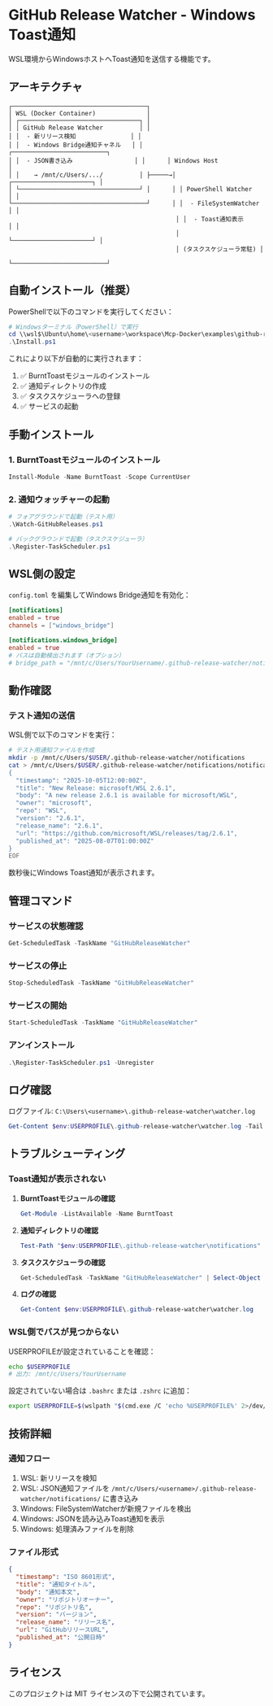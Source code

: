 # GitHub Release Watcher - Windows Toast通知

WSL環境からWindowsホストへToast通知を送信する機能です。

## アーキテクチャ

```
┌─────────────────────────────────────┐
│ WSL (Docker Container)              │
│ ┌─────────────────────────────────┐ │
│ │ GitHub Release Watcher          │ │
│ │  - 新リリース検知               │ │
│ │  - Windows Bridge通知チャネル   │ │      ┌──────────────────────────┐
│ │  - JSON書き込み                 │ │      │ Windows Host             │
│ │    → /mnt/c/Users/.../          │ ├─────→│ ┌──────────────────────┐ │
│ └─────────────────────────────────┘ │      │ │ PowerShell Watcher   │ │
└─────────────────────────────────────┘      │ │  - FileSystemWatcher │ │
                                              │ │  - Toast通知表示     │ │
                                              │ └──────────────────────┘ │
                                              │ (タスクスケジューラ常駐) │
                                              └──────────────────────────┘
```

## 自動インストール（推奨）

PowerShellで以下のコマンドを実行してください：

```powershell
# Windowsターミナル（PowerShell）で実行
cd \\wsl$\Ubuntu\home\<username>\workspace\Mcp-Docker\examples\github-release-watcher\windows
.\Install.ps1
```

これにより以下が自動的に実行されます：
1. ✅ BurntToastモジュールのインストール
2. ✅ 通知ディレクトリの作成
3. ✅ タスクスケジューラへの登録
4. ✅ サービスの起動

## 手動インストール

### 1. BurntToastモジュールのインストール

```powershell
Install-Module -Name BurntToast -Scope CurrentUser
```

### 2. 通知ウォッチャーの起動

```powershell
# フォアグラウンドで起動（テスト用）
.\Watch-GitHubReleases.ps1

# バックグラウンドで起動（タスクスケジューラ）
.\Register-TaskScheduler.ps1
```

## WSL側の設定

`config.toml` を編集してWindows Bridge通知を有効化：

```toml
[notifications]
enabled = true
channels = ["windows_bridge"]

[notifications.windows_bridge]
enabled = true
# パスは自動検出されます（オプション）
# bridge_path = "/mnt/c/Users/YourUsername/.github-release-watcher/notifications"
```

## 動作確認

### テスト通知の送信

WSL側で以下のコマンドを実行：

```bash
# テスト用通知ファイルを作成
mkdir -p /mnt/c/Users/$USER/.github-release-watcher/notifications
cat > /mnt/c/Users/$USER/.github-release-watcher/notifications/notification_test.json << 'EOF'
{
  "timestamp": "2025-10-05T12:00:00Z",
  "title": "New Release: microsoft/WSL 2.6.1",
  "body": "A new release 2.6.1 is available for microsoft/WSL",
  "owner": "microsoft",
  "repo": "WSL",
  "version": "2.6.1",
  "release_name": "2.6.1",
  "url": "https://github.com/microsoft/WSL/releases/tag/2.6.1",
  "published_at": "2025-08-07T01:00:00Z"
}
EOF
```

数秒後にWindows Toast通知が表示されます。

## 管理コマンド

### サービスの状態確認

```powershell
Get-ScheduledTask -TaskName "GitHubReleaseWatcher"
```

### サービスの停止

```powershell
Stop-ScheduledTask -TaskName "GitHubReleaseWatcher"
```

### サービスの開始

```powershell
Start-ScheduledTask -TaskName "GitHubReleaseWatcher"
```

### アンインストール

```powershell
.\Register-TaskScheduler.ps1 -Unregister
```

## ログ確認

ログファイル: `C:\Users\<username>\.github-release-watcher\watcher.log`

```powershell
Get-Content $env:USERPROFILE\.github-release-watcher\watcher.log -Tail 20
```

## トラブルシューティング

### Toast通知が表示されない

1. **BurntToastモジュールの確認**
   ```powershell
   Get-Module -ListAvailable -Name BurntToast
   ```

2. **通知ディレクトリの確認**
   ```powershell
   Test-Path "$env:USERPROFILE\.github-release-watcher\notifications"
   ```

3. **タスクスケジューラの確認**
   ```powershell
   Get-ScheduledTask -TaskName "GitHubReleaseWatcher" | Select-Object State, LastRunTime
   ```

4. **ログの確認**
   ```powershell
   Get-Content $env:USERPROFILE\.github-release-watcher\watcher.log
   ```

### WSL側でパスが見つからない

USERPROFILEが設定されていることを確認：

```bash
echo $USERPROFILE
# 出力: /mnt/c/Users/YourUsername
```

設定されていない場合は `.bashrc` または `.zshrc` に追加：

```bash
export USERPROFILE=$(wslpath "$(cmd.exe /C 'echo %USERPROFILE%' 2>/dev/null | tr -d '\r')")
```

## 技術詳細

### 通知フロー

1. WSL: 新リリースを検知
2. WSL: JSON通知ファイルを `/mnt/c/Users/<username>/.github-release-watcher/notifications/` に書き込み
3. Windows: FileSystemWatcherが新規ファイルを検出
4. Windows: JSONを読み込みToast通知を表示
5. Windows: 処理済みファイルを削除

### ファイル形式

```json
{
  "timestamp": "ISO 8601形式",
  "title": "通知タイトル",
  "body": "通知本文",
  "owner": "リポジトリオーナー",
  "repo": "リポジトリ名",
  "version": "バージョン",
  "release_name": "リリース名",
  "url": "GitHubリリースURL",
  "published_at": "公開日時"
}
```

## ライセンス

このプロジェクトは MIT ライセンスの下で公開されています。
